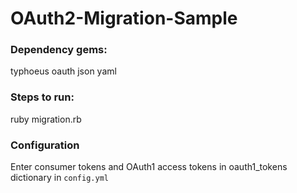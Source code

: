 # OAuth2-Migration-Sample
### Dependency gems:
typhoeus
oauth
json
yaml

### Steps to run:
ruby migration.rb

### Configuration
Enter consumer tokens and OAuth1 access tokens in oauth1_tokens dictionary in ```config.yml```
